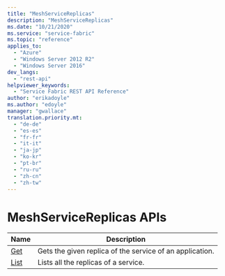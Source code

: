 ```yaml
---
title: "MeshServiceReplicas"
description: "MeshServiceReplicas"
ms.date: "10/21/2020"
ms.service: "service-fabric"
ms.topic: "reference"
applies_to: 
  - "Azure"
  - "Windows Server 2012 R2"
  - "Windows Server 2016"
dev_langs: 
  - "rest-api"
helpviewer_keywords: 
  - "Service Fabric REST API Reference"
author: "erikadoyle"
ms.author: "edoyle"
manager: "gwallace"
translation.priority.mt: 
  - "de-de"
  - "es-es"
  - "fr-fr"
  - "it-it"
  - "ja-jp"
  - "ko-kr"
  - "pt-br"
  - "ru-ru"
  - "zh-cn"
  - "zh-tw"
---
```

# MeshServiceReplicas APIs

| Name | Description |
| --- | --- |
| [Get](sfclient-v80-api-meshservicereplica_get.md) | Gets the given replica of the service of an application.<br/> |
| [List](sfclient-v80-api-meshservicereplica_list.md) | Lists all the replicas of a service.<br/> |

